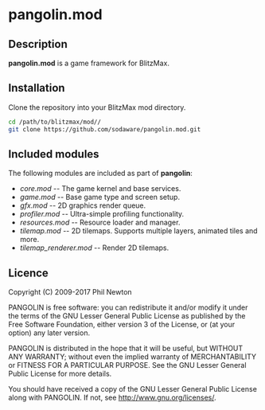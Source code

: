 # pangolin.mod

## Description

**pangolin.mod** is a game framework for BlitzMax.


## Installation

Clone the repository into your BlitzMax mod directory. 

```bash
cd /path/to/blitzmax/mod//
git clone https://github.com/sodaware/pangolin.mod.git
```


## Included modules

The following modules are included as part of **pangolin**:

- *core.mod* -- The game kernel and base services.
- *game.mod* -- Base game type and screen setup.
- *gfx.mod* -- 2D graphics render queue.
- *profiler.mod* -- Ultra-simple profiling functionality.
- *resources.mod* -- Resource loader and manager.
- *tilemap.mod* -- 2D tilemaps. Supports multiple layers, animated tiles and
  more.
- *tilemap_renderer.mod* -- Render 2D tilemaps.


## Licence

Copyright (C) 2009-2017 Phil Newton

PANGOLIN is free software: you can redistribute it and/or modify it under
the terms of the GNU Lesser General Public License as published by the Free
Software Foundation, either version 3 of the License, or (at your option) any
later version.

PANGOLIN is distributed in the hope that it will be useful, but WITHOUT ANY
WARRANTY; without even the implied warranty of MERCHANTABILITY or FITNESS FOR A
PARTICULAR PURPOSE. See the GNU Lesser General Public License for more details.

You should have received a copy of the GNU Lesser General Public License along
with PANGOLIN. If not, see http://www.gnu.org/licenses/.
